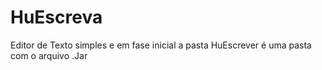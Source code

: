 # HuEscreva
Editor de Texto simples e em fase inicial
a pasta HuEscrever é uma pasta com o arquivo .Jar
